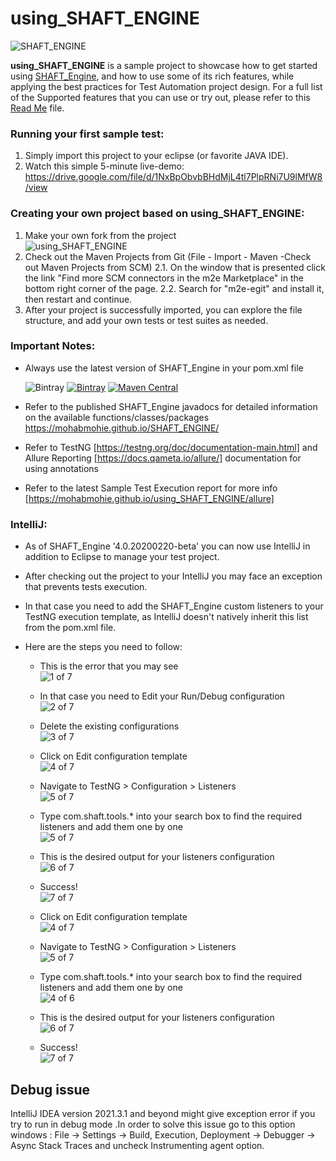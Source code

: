 # using_SHAFT_ENGINE

<img src="https://github.com/MohabMohie/SHAFT_ENGINE/raw/master/src/main/resources/images/shaft.png" alt="SHAFT_ENGINE" style="display:block; margin-left:auto; margin-right:auto;"/>

**using_SHAFT_ENGINE** is a sample project to showcase how to get started using [SHAFT_Engine](https://github.com/MohabMohie/SHAFT_ENGINE/), and how to use some of its rich features, while applying the best practices for Test Automation project design. For a full list of the Supported features that you can use or try out, please refer to this [Read Me](https://github.com/MohabMohie/SHAFT_ENGINE/blob/master/README.md) file.

### Running your first sample test:

1. Simply import this project to your eclipse (or favorite JAVA IDE).
2. Watch this simple 5-minute live-demo:
   https://drive.google.com/file/d/1NxBpObvbBHdMjL4tl7PlpRNi7U9lMfW8/view

### Creating your own project based on using_SHAFT_ENGINE:

1. Make your own fork from the project <img src="https://drive.google.com/uc?export=download&id=1TIHfU4OamNjqEHFhasxw6tUw8YJwrItX" alt="using_SHAFT_ENGINE" style="display:block; margin-left:auto; margin-right:auto;"/>
2. Check out the Maven Projects from Git (File - Import - Maven -Check out Maven Projects from SCM)
   2.1. On the window that is presented click the link "Find more SCM connectors in the m2e Marketplace" in the bottom right corner of the page.
   2.2. Search for "m2e-egit" and install it, then restart and continue.
3. After your project is successfully imported, you can explore the file structure, and add your own tests or test suites as needed.

### Important Notes:

-   Always use the latest version of SHAFT_Engine in your pom.xml file

    ![Bintray](https://img.shields.io/bintray/dt/mohabmohie/SHAFT/SHAFT_Engine?color=blue&label=Total%20Downloads&style=for-the-badge)
    [![Bintray](https://img.shields.io/bintray/v/mohabmohie/SHAFT/SHAFT_Engine?label=Bintray&style=for-the-badge)](https://bintray.com/mohabmohie/SHAFT/SHAFT_Engine/_latestVersion)
    [![Maven Central](https://img.shields.io/maven-central/v/io.github.mohabmohie/SHAFT_ENGINE?style=for-the-badge)](https://search.maven.org/search?q=g:%22io.github.mohabmohie%22%20AND%20a:%22SHAFT_ENGINE%22)

-   Refer to the published SHAFT_Engine javadocs for detailed information on the available functions/classes/packages https://mohabmohie.github.io/SHAFT_ENGINE/
-   Refer to TestNG [https://testng.org/doc/documentation-main.html] and Allure Reporting [https://docs.qameta.io/allure/] documentation for using annotations
-   Refer to the latest Sample Test Execution report for more info [https://mohabmohie.github.io/using_SHAFT_ENGINE/allure]

### IntelliJ:

-   As of SHAFT_Engine '4.0.20200220-beta' you can now use IntelliJ in addition to Eclipse to manage your test project.
-   After checking out the project to your IntelliJ you may face an exception that prevents tests execution.
-   In that case you need to add the SHAFT_Engine custom listeners to your TestNG execution template, as IntelliJ doesn't natively inherit this list from the pom.xml file.
-   Here are the steps you need to follow:


    -   This is the error that you may see <img src="readMeImgs/1.PNG" alt="1 of 7" style="display:block; margin-left:auto; margin-right:auto;"/>
    -   In that case you need to Edit your Run/Debug configuration <img src="readMeImgs/2.PNG" alt="2 of 7" style="display:block; margin-left:auto; margin-right:auto;"/>
    -   Delete the existing configurations <img src="readMeImgs/3.png" alt="3 of 7" style="display:block; margin-left:auto; margin-right:auto;"/>

    -   Click on Edit configuration template <img src="readMeImgs/4.png" alt="4 of 7" style="display:block; margin-left:auto; margin-right:auto;"/>

    -   Navigate to TestNG > Configuration > Listeners <img src="readMeImgs/5.PNG" alt="5 of 7" style="display:block; margin-left:auto; margin-right:auto;"/>
    -   Type com.shaft.tools.\* into your search box to find the required listeners and add them one by one <img src="readMeImgs/5.png" alt="5 of 7" style="display:block; margin-left:auto; margin-right:auto;"/>
    -   This is the desired output for your listeners configuration <img src="readMeImgs/6.PNG" alt="6 of 7" style="display:block; margin-left:auto; margin-right:auto;"/>
    -   Success! <img src="readMeImgs/7.PNG" alt="7 of 7" style="display:block; margin-left:auto; margin-right:auto;"/>
    -   Click on Edit configuration template <img src="https://drive.google.com/uc?export=download&id=1wwBFObeWE6Nr-yo2t8qUNWbL5VeSdOJJ" alt="4 of 7" style="display:block; margin-left:auto; margin-right:auto;"/>

    -   Navigate to TestNG > Configuration > Listeners <img src="https://drive.google.com/uc?export=download&id=1-WqbA2EPvMXX55Dr7pnQLUtnZ4OWwfAN" alt="5 of 7" style="display:block; margin-left:auto; margin-right:auto;"/>
    -   Type com.shaft.tools.\* into your search box to find the required listeners and add them one by one <img src="https://drive.google.com/uc?export=download&id=17lykJyCaCTYgnmZY0NBzfWxWLQGzxOyU" alt="4 of 6" style="display:block; margin-left:auto; margin-right:auto;"/>
    -   This is the desired output for your listeners configuration <img src="https://drive.google.com/uc?export=download&id=1h047bFULAzItLr2yJ_LNnIToJjRttUDX" alt="6 of 7" style="display:block; margin-left:auto; margin-right:auto;"/>
    -   Success! <img src="https://drive.google.com/uc?export=download&id=1TiFuFW2s2hozOtkM9t-ZBWbOEdQssV6g" alt="7 of 7" style="display:block; margin-left:auto; margin-right:auto;"/>


## Debug issue

IntelliJ IDEA version 2021.3.1 and beyond might give exception error if you try to run in debug mode .In order to solve this issue go to this option windows : File -> Settings -> Build, Execution, Deployment -> Debugger -> Async Stack Traces and uncheck Instrumenting agent option.
